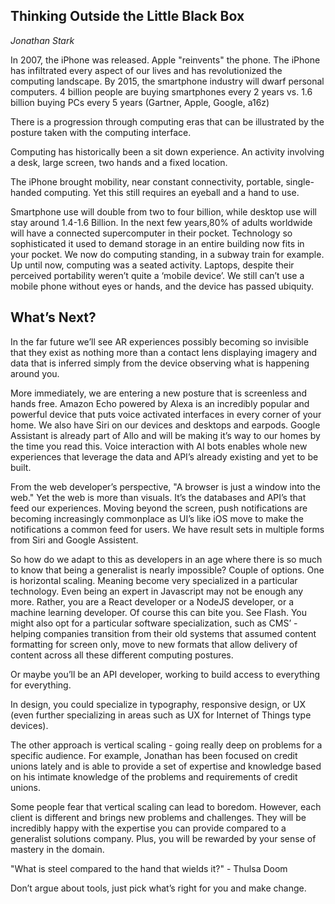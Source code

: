 **Thinking Outside the Little Black Box**
-----------------------------------------------------------
*Jonathan Stark*

In 2007, the iPhone was released. Apple "reinvents" the phone. The iPhone has infiltrated every aspect of our lives and has revolutionized the computing landscape. By 2015, the smartphone industry will dwarf personal computers. 4 billion people are buying smartphones every 2 years vs. 1.6 billion buying PCs every 5 years (Gartner, Apple, Google, a16z)

There is a progression through computing eras that can be illustrated by the posture taken with the computing interface.

Computing has historically been a sit down experience. An activity involving a desk, large screen, two hands and a fixed location.

The iPhone brought mobility, near constant connectivity, portable, single-handed computing. Yet this still requires an eyeball and a hand to use. 

Smartphone use will double from two to four billion, while desktop use will stay around 1.4-1.6 Billion. In the next few years,80% of adults worldwide will have a connected supercomputer in their pocket. Technology so sophisticated it used to demand storage in an entire building now fits in your pocket. We now do computing standing, in a subway train for example. Up until now, computing was a seated activity. Laptops, despite their perceived portability weren’t quite a ‘mobile device’. We still can’t use a mobile phone without eyes or hands, and the device has passed ubiquity.

## What’s Next?

In the far future we’ll see AR experiences possibly becoming so invisible that they exist as nothing more than a contact lens displaying imagery and data that is inferred simply from the device observing what is happening around you. 

More immediately, we are entering a new posture that is screenless and hands free. Amazon Echo powered by Alexa is an incredibly popular and powerful device that puts voice activated interfaces in every corner of your home. We also have Siri on our devices and desktops and earpods. Google Assistant is already part of Allo and will be making it’s way to our homes by the time you read this. Voice interaction with AI bots enables whole new experiences that leverage the data and API’s already existing and yet to be built. 

From the web developer’s perspective, "A browser is just a window into the web." Yet the web is more than visuals. It’s the databases and API’s that feed our experiences. Moving beyond the screen, push notifications are becoming increasingly commonplace as UI’s like iOS move to make the notifications a common feed for users. We have result sets in multiple forms from Siri and Google Assistent. 

So how do we adapt to this as developers in an age where there is so much to know that being a generalist is nearly impossible? Couple of options. One is horizontal scaling. Meaning become very specialized in a particular technology. Even being an expert in Javascript may not be enough any more. Rather, you are a React developer or a NodeJS developer, or a machine learning developer. Of course this can bite you. See Flash. You might also opt for a particular software specialization, such as CMS’ - helping companies transition from their old systems that assumed content formatting for screen only, move to new formats that allow delivery of content across all these different computing postures. 

Or maybe you’ll be an API developer, working to build access to everything for everything.

In design, you could specialize in typography, responsive design, or UX (even further specializing in areas such as UX for Internet of Things type devices).

The other approach is vertical scaling - going really deep on problems for a specific audience. For example, Jonathan has been focused on credit unions lately and is able to provide a set of expertise and knowledge based on his intimate knowledge of the problems and requirements of credit unions.

Some people fear that vertical scaling can lead to boredom. However, each client is different and brings new problems and challenges. They will be incredibly happy with the expertise you can provide compared to a generalist solutions company. Plus, you will be rewarded by your sense of mastery in the domain.

"What is steel compared to the hand that wields it?" - Thulsa Doom

Don’t argue about tools, just pick what’s right for you and make change.

